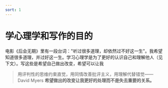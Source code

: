 ```yaml
---
sort: 1
---
```


# 学心理学和写作的目的  

电影《后会无期》里有一段台词："听过很多道理，却依然过不好这一生"。我希望知道很多道理，并过好这一生。学习心理学是为了更好的认识自己和理解他人（见下文）。写这些是希望自己做出改变，希望可以让我
>用评判性的思维约束直觉，用同情改善批评主义，用理解代替错觉——David Myers
**希望做出的改变让我更好的处理而不是失去重要的关系。**
